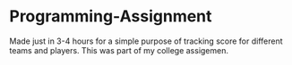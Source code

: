 # Programming-Assignment
Made just in 3-4 hours for a simple purpose of tracking score for different teams and players. This was part of my college assigemen. 
